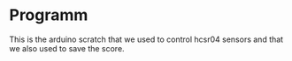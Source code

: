 # Programm

This is the arduino scratch that we used to control hcsr04 sensors and that we also used to save the score. 
